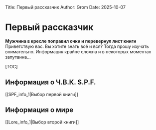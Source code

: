 Title: Первый рассказчик
Author: Grom
Date: 2025-10-07

# Первый рассказчик

**Мужчина в кресле поправил очки и перевернул лист книги**
Приветствую вас. Вы хотите знать всё и вся? Тогда прошу изучать внимательно. Информация крайне сложна и в некоторых моментах запутанна...

[TOC]

## Информация о Ч.В.К. S.P.F.
[[SPF_info_1|Выбор первой книги]]

## Информация о мире
[[Lore_info_1|Выбор второй книги]]